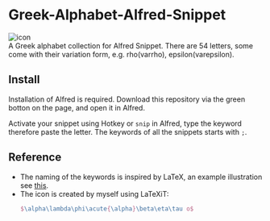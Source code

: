 # Greek-Alphabet-Alfred-Snippet
![icon](https://raw.githubusercontent.com/LiSongcheng/Greek-Alphabet-Alfred-Snippet/master/icon.tiff)  
A Greek alphabet collection for Alfred Snippet. There are 54 letters, some come with their variation form, e.g. rho(varrho), epsilon(varepsilon). 

## Install
Installation of Alfred is required.
Download this repository via the green botton on the page, and open it in Alfred.

Activate your snippet using Hotkey or `snip` in Alfred, type the keyword therefore paste the letter.
The keywords of all the snippets starts with `;`.

## Reference
- The naming of the keywords is inspired by LaTeX, an example illustration see [this](http://web.ift.uib.no/Teori/KURS/WRK/TeX/sym1.html).
- The icon is created by myself using LaTeXiT:
  ``` LaTeX
  $\alpha\lambda\phi\acute{\alpha}\beta\eta\tau o$
  ```
